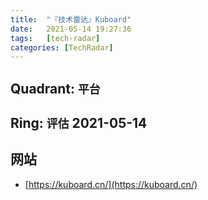 ```yaml
---
title:  "『技术雷达』Kuboard"
date:   2021-05-14 19:27:36
tags:   [tech-radar]
categories: [TechRadar]
---
```


## Quadrant: `平台`

## Ring: `评估` 2021-05-14


## 网站

- [https://kuboard.cn/](https://kuboard.cn/)
